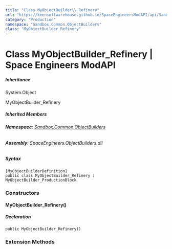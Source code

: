 ```yaml
---
title: "Class MyObjectBuilder\\_Refinery"
url: "https://keensoftwarehouse.github.io/SpaceEngineersModAPI/api/Sandbox.Common.ObjectBuilders.MyObjectBuilder_Refinery.html"
category: "Production"
namespace: "Sandbox.Common.ObjectBuilders"
class: "MyObjectBuilder_Refinery"
---
```


# Class MyObjectBuilder\_Refinery | Space Engineers ModAPI

##### Inheritance

System.Object

MyObjectBuilder\_Refinery

##### Inherited Members

###### **Namespace**: [Sandbox.Common.ObjectBuilders](https://keensoftwarehouse.github.io/SpaceEngineersModAPI/api/Sandbox.Common.ObjectBuilders.html)

###### **Assembly**: SpaceEngineers.ObjectBuilders.dll

##### Syntax

```
[MyObjectBuilderDefinition]
public class MyObjectBuilder_Refinery : MyObjectBuilder_ProductionBlock
```

### Constructors

#### MyObjectBuilder\_Refinery()

##### Declaration

```
public MyObjectBuilder_Refinery()
```

### Extension Methods
